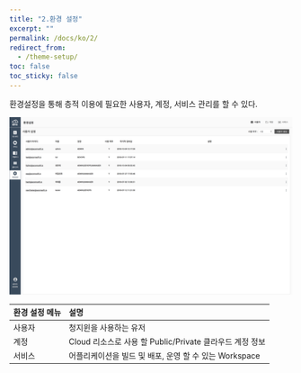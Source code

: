```yaml
---
title: "2.환경 설정"
excerpt: ""
permalink: /docs/ko/2/
redirect_from:
  - /theme-setup/
toc: false
toc_sticky: false
---
```



환경설정을 통해 층적 이용에 필요한 사용자, 계정, 서비스 관리를 할 수 있다.

![](/assets/KR/3.0.0/2_1.png)

| 환경 설정 메뉴 | **설명** |
| :--- | :--- |
| 사용자 |  청지윈을 사용하는 유저 |
| 계정 | Cloud 리소스로 사용 할 Public/Private 클라우드 계정 정보 |
| 서비스 | 어플리케이션을 빌드 및 배포, 운영 할 수 있는 Workspace |
